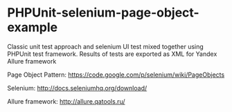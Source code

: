 # PHPUnit-selenium-page-object-example
Classic unit test approach and selenium UI test mixed together using PHPUnit test framework. Results of tests are exported as XML for Yandex Allure framework


Page Object Pattern: https://code.google.com/p/selenium/wiki/PageObjects

Selenium: http://docs.seleniumhq.org/download/

Allure framework: http://allure.qatools.ru/
